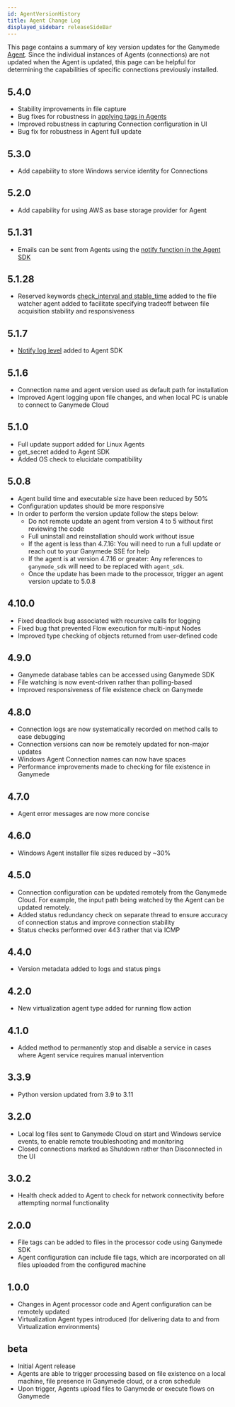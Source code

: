 ```yaml
---
id: AgentVersionHistory
title: Agent Change Log
displayed_sidebar: releaseSideBar
---
```


This page contains a summary of key version updates for the Ganymede [Agent](../app/agents/Agent.mdx).  Since the individual instances of Agents (connections) are not updated when the Agent is updated, this page can be helpful for determining the capabilities of specific connections previously installed.

## 5.4.0

- Stability improvements in file capture
- Bug fixes for robustness in [applying tags in Agents](../sdk/markdowns/AgentSDK#function-add_file_tag_to_fileparam)
- Improved robustness in capturing Connection configuration in UI
- Bug fix for robustness in Agent full update

## 5.3.0

- Add capability to store Windows service identity for Connections

## 5.2.0

- Add capability for using AWS as base storage provider for Agent

## 5.1.31

- Emails can be sent from Agents using the [notify function in the Agent SDK](../sdk/markdowns/AgentSDK.mdx)

## 5.1.28

- Reserved keywords [check_interval and stable_time](../app/agents/Agent#reserved-variables) added to the file watcher agent added to facilitate specifying tradeoff between file acquisition stability and responsiveness

## 5.1.7

- [Notify log level](../app/agents/AgentMonitoring#connection-notifications) added to Agent SDK

## 5.1.6

- Connection name and agent version used as default path for installation
- Improved Agent logging upon file changes, and when local PC is unable to connect to Ganymede Cloud

## 5.1.0

- Full update support added for Linux Agents
- get_secret added to Agent SDK
- Added OS check to elucidate compatibility

## 5.0.8

- Agent build time and executable size have been reduced by 50%
- Configuration updates should be more responsive
- In order to perform the version update follow the steps below:
    - Do not remote update an agent from version 4 to 5 without first reviewing the code
    - Full uninstall and reinstallation should work without issue
    - If the agent is less than 4.7.16: You will need to run a full update or reach out to your Ganymede SSE for help
    - If the agent is at version 4.7.16 or greater: Any references to `ganymede_sdk` will need to be replaced with `agent_sdk`.
    - Once the update has been made to the processor, trigger an agent version update to 5.0.8

## 4.10.0

- Fixed deadlock bug associated with recursive calls for logging
- Fixed bug that prevented Flow execution for multi-input Nodes
- Improved type checking of objects returned from user-defined code

## 4.9.0

- Ganymede database tables can be accessed using Ganymede SDK
- File watching is now event-driven rather than polling-based
- Improved responsiveness of file existence check on Ganymede

## 4.8.0

- Connection logs are now systematically recorded on method calls to ease debugging
- Connection versions can now be remotely updated for non-major updates
- Windows Agent Connection names can now have spaces
- Performance improvements made to checking for file existence in Ganymede

## 4.7.0

- Agent error messages are now more concise

## 4.6.0

- Windows Agent installer file sizes reduced by ~30%

## 4.5.0

- Connection configuration can be updated remotely from the Ganymede Cloud.  For example, the input path being watched by the Agent can be updated remotely.
- Added status redundancy check on separate thread to ensure accuracy of connection status and improve connection stability
- Status checks performed over 443 rather that via ICMP

## 4.4.0

- Version metadata added to logs and status pings

## 4.2.0

- New virtualization agent type added for running flow action

## 4.1.0

- Added method to permanently stop and disable a service in cases where Agent service requires manual intervention

## 3.3.9

- Python version updated from 3.9 to 3.11

## 3.2.0

- Local log files sent to Ganymede Cloud on start and Windows service events, to enable remote troubleshooting and monitoring
- Closed connections marked as Shutdown rather than Disconnected in the UI

## 3.0.2

- Health check added to Agent to check for network connectivity before attempting normal functionality

## 2.0.0

- File tags can be added to files in the processor code using Ganymede SDK
- Agent configuration can include file tags, which are incorporated on all files uploaded from the configured machine

## 1.0.0

- Changes in Agent processor code and Agent configuration can be remotely updated
- Virtualization Agent types introduced (for delivering data to and from Virtualization environments)

## beta

- Initial Agent release
- Agents are able to trigger processing based on file existence on a local machine, file presence in Ganymede cloud, or a cron schedule
- Upon trigger, Agents upload files to Ganymede or execute flows on Ganymede
